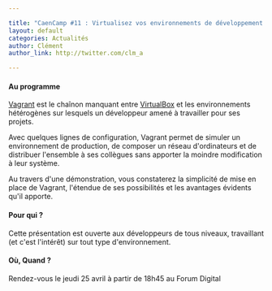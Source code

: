 ```yaml
---

title: "CaenCamp #11 : Virtualisez vos environnements de développement avec Vagrant"
layout: default
categories: Actualités
author: Clément
author_link: http://twitter.com/clm_a

---
```


#### Au programme

[Vagrant](http://www.vagrantup.com) est le chaînon manquant entre [VirtualBox](http://www.virtualbox.org) et les environnements  hétérogènes sur lesquels un développeur amené à travailler pour ses projets.

Avec quelques lignes de configuration, Vagrant permet de simuler un environnement de production, de composer un réseau d'ordinateurs et de distribuer l'ensemble à ses collègues sans apporter la moindre modification à leur système.

Au travers d'une démonstration, vous constaterez la simplicité de mise en place de Vagrant, l'étendue de ses possibilités et les avantages évidents qu'il apporte.

#### Pour qui ?

Cette présentation est ouverte aux développeurs de tous niveaux, travaillant (et c'est l'intérêt) sur tout type d'environnement.

#### Où, Quand ?

Rendez-vous le jeudi 25 avril à partir de 18h45 au Forum Digital

